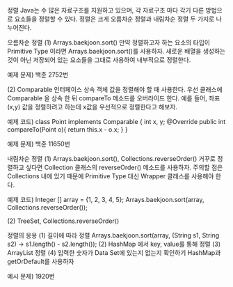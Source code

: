 정렬
    Java는 수 많은 자료구조를 지원하고 있으며, 각 자료구조 마다 각기 다른 방법으로 요소들을 정렬할 수 있다. 
    정렬은 크게 오름차순 정렬과 내림차순 정렬 두 가지로 나누어진다. 

오름차순 정렬
(1) Arrays.baekjoon.sort()
    만약 정렬하고자 하는 요소의 타입이 Primitive Type 이라면 Arrays.baekjoon.sort()를 사용하자. 
    새로운 배열을 생성하는 것이 아닌 저장되어 있는 요소들을 그대로 사용하여 내부적으로 정렬한다. 

예제 문제) 백준 2752번 

(2) Comparable 인터페이스 상속
    객체 값을 정렬해야 할 때 사용한다. 우선 클래스에 Comparable<Object> 을 상속 한 뒤 compareTo 메소드를 오버라이드 한다.
    예를 들어, 좌표 (x,y) 값을 정렬하려고 하는데 x값을 우선적으로 정렬한다고 해보자.

예제 코드)
    class Point implements Comparable<Point> {
        int x, y;
        @Override
        public int compareTo(Point o){
            return this.x - o.x;
        }
    }

예제 문제) 백준 11650번 

내림차순 정렬
(1) Arrays.baekjoon.sort(), Collections.reverseOrder()
    거꾸로 정렬하고 싶다면 Collection 클래스의 reverseOrder() 메소드를 사용하자. 
    주의할 점은 Collections 내에 있기 때문에 Primitive Type 대신 Wrapper 클래스를 사용해야 한다.

예제 코드)
    Integer [] array = {1, 2, 3, 4, 5};
    Arrays.baekjoon.sort(array, Collections.reverseOrder());

(2) TreeSet, Collections.reverseOrder()

정렬의 응용
(1) 길이에 따라 정렬
    Arrays.baekjoon.sort(array, (String s1, String s2) -> s1.length() - s2.length());
(2) HashMap 에서 key, value를 통해 정렬
(3) ArrayList 정렬
(4) 입력한 숫자가 Data Set에 있는지 없는지 확인하기 
    HashMap과 getOrDefault를 사용하자

예시 문제) 1920번 